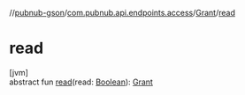//[pubnub-gson](../../../index.md)/[com.pubnub.api.endpoints.access](../index.md)/[Grant](index.md)/[read](read.md)

# read

[jvm]\
abstract fun [read](read.md)(read: [Boolean](https://kotlinlang.org/api/latest/jvm/stdlib/kotlin/-boolean/index.html)): [Grant](index.md)
